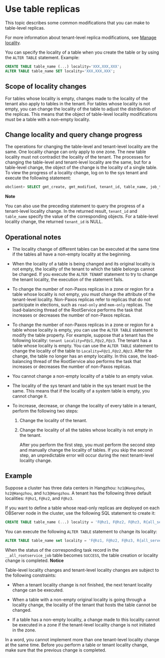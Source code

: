 Use table replicas 
=======================================

This topic describes some common modifications that you can make to table-level replicas. 

For more information about tenant-level replica modifications, see [Manage locality](../3.locality-management/1.overview-of-locality-management.md).

You can specify the locality of a table when you create the table or by using the `ALTER TABLE` statement. Example:

```sql
CREATE TABLE table_name (...) locality='XXX,XXX,XXX';
ALTER TABLE table_name SET locality='XXX,XXX,XXX';
```



Scope of locality changes 
----------------------------------

For tables whose locality is empty, changes made to the locality of the tenant also apply to tables in the tenant. For tables whose locality is not empty, you can change the locality of the table to adjust the distribution of the replicas. This means that the object of table-level locality modifications must be a table with a non-empty locality. 

Change locality and query change progress 
--------------------------------------------------

The operations for changing the table-level and tenant-level locality are the same. One locality change can only apply to one zone. The new table locality must not contradict the locality of the tenant. The processes for changing the table-level and tenant-level locality are the same, but for a table-level change, the object of the change is the locality of a single table. To view the progress of a locality change, log on to the sys tenant and execute the following statement:

```sql
obclient> SELECT gmt_create, gmt_modified, tenant_id, table_name, job_type, job_status FROM __all_rootservice_job WHERE job_type LIKE '%LOCALITY%' ORDER BY job_id DESC;
```


**Note**



You can also use the preceding statement to query the progress of a tenant-level locality change. In the returned result, `tenant_id` and `table_name` specify the value of the corresponding objects. For a table-level locality change, the returned `tenant_id` is NULL.

Operational notes 
--------------------------

* The locality change of different tables can be executed at the same time if the tables all have a non-empty locality at the beginning.

  

* When the locality of a table is being changed and its original locality is not empty, the locality of the tenant to which the table belongs cannot be changed. If you execute the `ALTER TENANT` statement to try to change the tenant locality, the execution of the statement fails.

  

* To change the number of non-Paxos replicas in a zone or region for a table whose locality is not empty, you must change the attribute of the tenant-level locality. Non-Paxos replicas refer to replicas that do not participate in elections, such as `read-only` and `mem-only` replicas. The load-balancing thread of the RootService performs the task that increases or decreases the number of non-Paxos replicas.

  

* To change the number of non-Paxos replicas in a zone or region for a table whose locality is empty, you can use the `ALTER TABLE` statement to modify the table property. For example, suppose that a tenant has the following locality: `tenant Locality=F@z1,F@z2,F@z3`. The tenant has a table whose locality is empty. You can use the `ALTER TABLE` statement to change the locality of the table to `Locality=F@z1,F@z2,R@z3`. After the change, the table no longer has an empty locality. In this case, the load-balancing thread of the RootService also performs the task that increases or decreases the number of non-Paxos replicas.

  

* You cannot change a non-empty locality of a table to an empty value.

  

* The locality of the sys tenant and table in the sys tenant must be the same. This means that if the locality of a system table is empty, you cannot change it.

  

* To increase, decrease, or change the locality of every table in a tenant, perform the following two steps:

  1. Change the locality of the tenant.

     
  
  2. Change the locality of all the tables whose locality is not empty in the tenant. 

     After you perform the first step, you must perform the second step and manually change the locality of tables. If you skip the second step, an unpredictable error will occur during the next tenant-level locality change.
     
  

  




Example 
----------------

Suppose a cluster has three data centers in Hangzhou: `hz1@Hangzhou`, `hz2@Hangzhou`, and `hz3@Hangzhou`. A tenant has the following three default localities: `F@hz1`, `F@hz2`, and `F@hz3`. 

If you want to define a table whose read-only replicas are deployed on each OBServer node in the cluster, use the following SQL statement to create it:

```sql
CREATE TABLE table_name (...) locality = 'F@hz1, F@hz2, F@hz3, R{all_server}@hz1, R{all_server}@hz2, R{all_server}@hz3';
```



You can execute the following `ALTER TABLE` statement to change its locality:

```sql
ALTER TABLE table_name set locality = 'F@hz1, F@hz2, F@hz3, R{all_server}@hz1, R{all_server}@hz2, R{all_server}@hz3';
```



When the status of the corresponding task record in the `__all_rootservice_job` table becomes `SUCCESS`, the table creation or locality change is completed. 
**Notice**



Table-level locality changes and tenant-level locality changes are subject to the following constraints:

* When a tenant locality change is not finished, the next tenant locality change can be executed.

  

* When a table with a non-empty original locality is going through a locality change, the locality of the tenant that hosts the table cannot be changed.

  

* If a table has a non-empty locality, a change made to this locality cannot be executed in a zone if the tenant-level locality change is not initiated in the zone.

  




In a word, you cannot implement more than one tenant-level locality change at the same time. Before you perform a table or tenant locality change, make sure that the previous change is completed.
